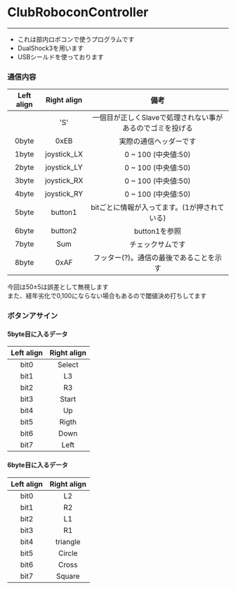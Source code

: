 # ClubRoboconController
----
* これは部内ロボコンで使うプログラムです
* DualShock3を用います
* USBシールドを使っております

### 通信内容

| Left align | Right align | 備考
|:----------:|:------------:|:------------:|
| | 'S'|一個目が正しくSlaveで処理されない事があるのでゴミを投げる|
|0byte |0xEB |実際の通信ヘッダーです |
|1byte	 |   joystick_LX | 0 ~ 100 (中央値:50)|
|2byte   |   joystick_LY | 0 ~ 100 (中央値:50)|
|3byte   | 	 joystick_RX | 0 ~ 100 (中央値:50)|
|4byte   |   joystick_RY | 0 ~ 100 (中央値:50)|
|5byte   |   button1     | bitごとに情報が入ってます。(1が押されている)|
|6byte   |   button2     | button1を参照|
|7byte   |   Sum         | チェックサムです|
|8byte   |   0xAF        | フッター(?)。通信の最後であることを示す|

今回は50±5は誤差として無視します  
また、経年劣化で0,100にならない場合もあるので閾値決め打ちしてます

### ボタンアサイン
#### 5byte目に入るデータ
| Left align | Right align |
|:----------:|:------------:|
 | bit0 | Select |
 | bit1 | L3     |
 | bit2 | R3     |
 | bit3 | Start  |
 | bit4 | Up     |
 | bit5 | Rigth  |
 | bit6 | Down   |
 | bit7 | Left   |

#### 6byte目に入るデータ
 | Left align | Right align |
 |:----------:|:------------:|
 | bit0 | L2     |
 | bit1 | R2     |
 | bit2 | L1     |
 | bit3 | R1     |
 | bit4 | triangle|
 | bit5 | Circle |
 | bit6 | Cross  |
 | bit7 | Square |
